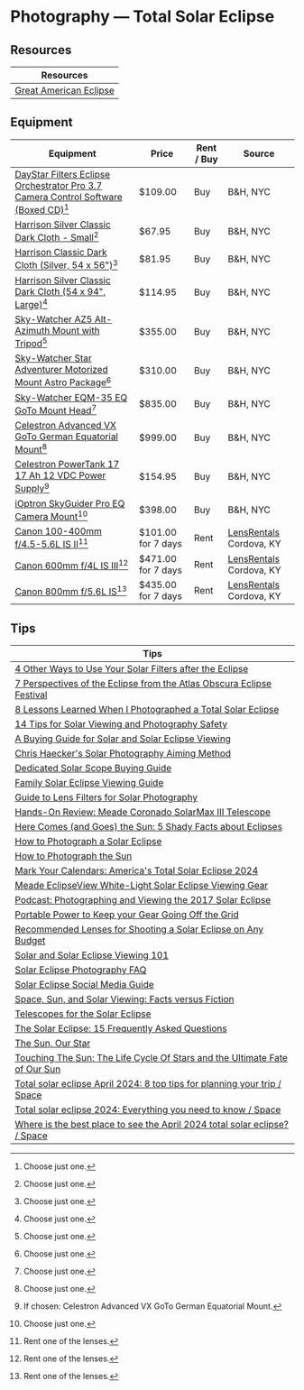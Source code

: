 # Photography — Total Solar Eclipse 

## Resources 

| Resources |
|---|
| [Great American Eclipse](https://www.greatamericaneclipse.com/ ) |

## Equipment 

| Equipment | Price | Rent / Buy | Source |
|---|---|---|---|
| [DayStar Filters Eclipse Orchestrator Pro 3.7 Camera Control Software (Boxed CD)](https://www.bhphotovideo.com/c/product/1345652-REG/daystar_filters_eopro_eclipse_orchestrator_pro.html )[^11] | $109.00 | Buy | B&H, NYC |
| [Harrison Silver Classic Dark Cloth - Small](https://www.bhphotovideo.com/c/product/446774-REG/Harrison_2035_Silver_Classic_Dark_Cloth.html )[^11] | $67.95 | Buy | B&H, NYC |
| [Harrison Classic Dark Cloth (Silver, 54 x 56")](https://www.bhphotovideo.com/c/product/172921-REG/Harrison_1035_Silver_Classic_Classic_Dark.html )[^11] | $81.95 | Buy | B&H, NYC |
| [Harrison Silver Classic Dark Cloth (54 x 94", Large)](https://www.bhphotovideo.com/c/product/446773-REG/Harrison_2036_Silver_Classic_Dark_Cloth.html )[^11] | $114.95 | Buy | B&H, NYC |
| [Sky-Watcher AZ5 Alt-Azimuth Mount with Tripod](https://www.bhphotovideo.com/c/product/1466513-REG/sky_watcher_s20110_az5_mount_with_steel.html )[^12] | $355.00 | Buy | B&H, NYC |
| [Sky-Watcher Star Adventurer Motorized Mount Astro Package](https://www.bhphotovideo.com/c/product/1092106-REG/sky_watcher_s20510_star_adventurer_motorized_mount.html )[^12] | $310.00 | Buy | B&H, NYC |
| [Sky-Watcher EQM-35 EQ GoTo Mount Head](https://www.bhphotovideo.com/c/product/1404592-REG/sky_watcher_s30500_eqm_35_mount.html )[^12] | $835.00 | Buy | B&H, NYC |
| [Celestron Advanced VX GoTo German Equatorial Mount](https://www.bhphotovideo.com/c/product/917599-REG/celestron_91519_advanced_vx_computerized_mount.html )[^12] | $999.00 | Buy | B&H, NYC |
| [Celestron PowerTank 17 17 Ah 12 VDC Power Supply](https://www.bhphotovideo.com/c/product/320348-REG/Celestron_18777_Power_Tank_17_12_Volt.html )[^13] | $154.95 | Buy | B&H, NYC |
| [iOptron SkyGuider Pro EQ Camera Mount](https://www.bhphotovideo.com/c/product/1332922-REG/ioptron_3550_skyguider_pro_camera_mount.html )[^12] | $398.00 | Buy | B&H, NYC |
| [Canon 100-400mm f/4.5-5.6L IS II](https://www.lensrentals.com/rent/canon-100-400mm-f4.5-5.6l-is-ii )[^14] | $101.00 for 7 days | Rent | [LensRentals](https://www.lensrentals.com/) Cordova, KY |
| [Canon 600mm f/4L IS III](https://www.lensrentals.com/rent/canon-600mm-f4l-is-iii )[^14] | $471.00 for 7 days | Rent | [LensRentals](https://www.lensrentals.com/) Cordova, KY |
| [Canon 800mm f/5.6L IS](https://www.lensrentals.com/rent/canon-800mm-f5.6l-is )[^14] | $435.00 for 7 days | Rent | [LensRentals](https://www.lensrentals.com/) Cordova, KY |

[^11]: Choose just one.
[^12]: Choose just one.
[^13]: If chosen: Celestron Advanced VX GoTo German Equatorial Mount.
[^14]: Rent one of the lenses. 

## Tips

| Tips |
|---|
| [4 Other Ways to Use Your Solar Filters after the Eclipse](https://www.bhphotovideo.com/explora/photography/tips-and-solutions/4-other-ways-to-use-your-solar-filters-after-the-eclipse ) |
| [7 Perspectives of the Eclipse from the Atlas Obscura Eclipse Festival](https://www.bhphotovideo.com/explora/photography/features/7-perspectives-of-the-eclipse-from-the-atlas-obscura-eclipse-festival ) |
| [8 Lessons Learned When I Photographed a Total Solar Eclipse](https://www.bhphotovideo.com/explora/photography/tips-and-solutions/8-lessons-learned-when-i-photographed-a-total-solar-eclipse ) |
| [14 Tips for Solar Viewing and Photography Safety](https://www.bhphotovideo.com/explora/outdoors/tips-and-solutions/14-tips-for-solar-viewing-and-photography-safety ) |
| [A Buying Guide for Solar and Solar Eclipse Viewing](https://www.bhphotovideo.com/explora/photography/buying-guide/a-buying-guide-for-solar-and-solar-eclipse-viewing ) |
| [Chris Haecker's Solar Photography Aiming Method](https://www.bhphotovideo.com/explora/photography/tips-and-solutions/chris-haeckers-solar-photography-aiming-method ) |
| [Dedicated Solar Scope Buying Guide](https://www.bhphotovideo.com/explora/outdoors/buying-guide/dedicated-solar-scope-buying-guide ) |
| [Family Solar Eclipse Viewing Guide](https://www.bhphotovideo.com/explora/photography/buying-guide/family-solar-eclipse-viewing-guide ) |
| [Guide to Lens Filters for Solar Photography](https://www.bhphotovideo.com/explora/photography/buying-guide/lens-filters-for-solar-photography ) |
| [Hands-On Review: Meade Coronado SolarMax III Telescope](https://www.bhphotovideo.com/explora/photography/hands-on-review/hands-on-review-meade-coronado-solarmax-iii-telescope ) |
| [Here Comes (and Goes) the Sun: 5 Shady Facts about Eclipses](https://www.bhphotovideo.com/explora/outdoors/features/here-comes-and-goes-the-sun-5-shady-facts-about-eclipses ) |
| [How to Photograph a Solar Eclipse](https://www.bhphotovideo.com/explora/photography/tips-and-solutions/how-to-photograph-a-solar-eclipse ) |
| [How to Photograph the Sun](https://www.bhphotovideo.com/explora/photography/tips-and-solutions/how-to-photograph-the-sun ) |
| [Mark Your Calendars: America's Total Solar Eclipse 2024](https://www.bhphotovideo.com/explora/photography/features/americas-total-solar-eclipse-2024 ) |
| [Meade EclipseView White-Light Solar Eclipse Viewing Gear](https://www.bhphotovideo.com/explora/outdoors/news/meade-eclipseview-white-light-solar-eclipse-viewing-gear ) |
| [Podcast: Photographing and Viewing the 2017 Solar Eclipse](https://www.bhphotovideo.com/explora/podcasts/photography/podcast-photographing-and-viewing-the-2017-solar-eclipse ) |
| [Portable Power to Keep your Gear Going Off the Grid](https://www.bhphotovideo.com/explora/outdoors/buying-guide/portable-power-to-keep-your-gear-going-off-the-grid ) |
| [Recommended Lenses for Shooting a Solar Eclipse on Any Budget](https://www.bhphotovideo.com/explora/photography/buying-guide/recommended-lenses-shooting-solar-eclipse-any-budget ) |
| [Solar and Solar Eclipse Viewing 101](https://www.bhphotovideo.com/explora/outdoors/features/solar-and-solar-eclipse-viewing-101 ) |
| [Solar Eclipse Photography FAQ](https://www.bhphotovideo.com/explora/photography/features/solar-eclipse-photography-faq ) |
| [Solar Eclipse Social Media Guide](https://www.bhphotovideo.com/explora/photography/tips-and-solutions/solar-eclipse-social-media-guide ) |
| [Space, Sun, and Solar Viewing: Facts versus Fiction](https://www.bhphotovideo.com/explora/outdoors/features/space-sun-and-solar-viewing-facts-versus-fiction ) |
| [Telescopes for the Solar Eclipse](https://www.bhphotovideo.com/explora/outdoors/news/telescopes-for-the-solar-eclipse ) |
| [The Solar Eclipse: 15 Frequently Asked Questions](https://www.bhphotovideo.com/explora/outdoors/features/the-solar-eclipse-15-frequently-asked-questions ) |
| [The Sun, Our Star](https://www.bhphotovideo.com/explora/photography/features/the-sun-our-star ) |
| [Touching The Sun: The Life Cycle Of Stars and the Ultimate Fate of Our Sun](https://www.bhphotovideo.com/explora/videos/photography/touching-the-sun-the-life-cycle-of-stars-and-the-ultimate-fate-of-our-sun ) |
| [Total solar eclipse April 2024: 8 top tips for planning your trip / Space](https://www.space.com/total-solar-eclipse-april-8-2024-top-tips-planning-trip ) |
| [Total solar eclipse 2024: Everything you need to know / Space](https://www.space.com/41552-total-solar-eclipse-2024-guide.html ) |
| [Where is the best place to see the April 2024 total solar eclipse? / Space](https://www.space.com/where-is-best-place-to-see-total-solar-eclipse-april-2023 ) |
